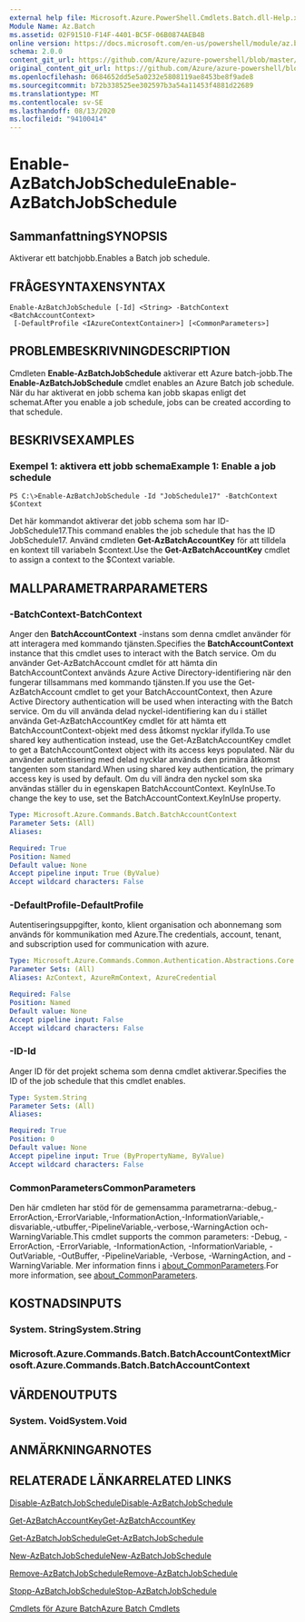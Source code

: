 ```yaml
---
external help file: Microsoft.Azure.PowerShell.Cmdlets.Batch.dll-Help.xml
Module Name: Az.Batch
ms.assetid: 02F91510-F14F-4401-BC5F-06B0874AEB4B
online version: https://docs.microsoft.com/en-us/powershell/module/az.batch/enable-azbatchjobschedule
schema: 2.0.0
content_git_url: https://github.com/Azure/azure-powershell/blob/master/src/Batch/Batch/help/Enable-AzBatchJobSchedule.md
original_content_git_url: https://github.com/Azure/azure-powershell/blob/master/src/Batch/Batch/help/Enable-AzBatchJobSchedule.md
ms.openlocfilehash: 0684652dd5e5a0232e5808119ae8453be8f9ade8
ms.sourcegitcommit: b72b338525ee302597b3a54a11453f4881d22689
ms.translationtype: MT
ms.contentlocale: sv-SE
ms.lasthandoff: 08/13/2020
ms.locfileid: "94100414"
---
```

# <span data-ttu-id="47c97-101">Enable-AzBatchJobSchedule</span><span class="sxs-lookup"><span data-stu-id="47c97-101">Enable-AzBatchJobSchedule</span></span>

## <span data-ttu-id="47c97-102">Sammanfattning</span><span class="sxs-lookup"><span data-stu-id="47c97-102">SYNOPSIS</span></span>
<span data-ttu-id="47c97-103">Aktiverar ett batchjobb.</span><span class="sxs-lookup"><span data-stu-id="47c97-103">Enables a Batch job schedule.</span></span>

## <span data-ttu-id="47c97-104">FRÅGESYNTAXEN</span><span class="sxs-lookup"><span data-stu-id="47c97-104">SYNTAX</span></span>

```
Enable-AzBatchJobSchedule [-Id] <String> -BatchContext <BatchAccountContext>
 [-DefaultProfile <IAzureContextContainer>] [<CommonParameters>]
```

## <span data-ttu-id="47c97-105">PROBLEMBESKRIVNING</span><span class="sxs-lookup"><span data-stu-id="47c97-105">DESCRIPTION</span></span>
<span data-ttu-id="47c97-106">Cmdleten **Enable-AzBatchJobSchedule** aktiverar ett Azure batch-jobb.</span><span class="sxs-lookup"><span data-stu-id="47c97-106">The **Enable-AzBatchJobSchedule** cmdlet enables an Azure Batch job schedule.</span></span>
<span data-ttu-id="47c97-107">När du har aktiverat en jobb schema kan jobb skapas enligt det schemat.</span><span class="sxs-lookup"><span data-stu-id="47c97-107">After you enable a job schedule, jobs can be created according to that schedule.</span></span>

## <span data-ttu-id="47c97-108">BESKRIVS</span><span class="sxs-lookup"><span data-stu-id="47c97-108">EXAMPLES</span></span>

### <span data-ttu-id="47c97-109">Exempel 1: aktivera ett jobb schema</span><span class="sxs-lookup"><span data-stu-id="47c97-109">Example 1: Enable a job schedule</span></span>
```
PS C:\>Enable-AzBatchJobSchedule -Id "JobSchedule17" -BatchContext $Context
```

<span data-ttu-id="47c97-110">Det här kommandot aktiverar det jobb schema som har ID-JobSchedule17.</span><span class="sxs-lookup"><span data-stu-id="47c97-110">This command enables the job schedule that has the ID JobSchedule17.</span></span>
<span data-ttu-id="47c97-111">Använd cmdleten **Get-AzBatchAccountKey** för att tilldela en kontext till variabeln $context.</span><span class="sxs-lookup"><span data-stu-id="47c97-111">Use the **Get-AzBatchAccountKey** cmdlet to assign a context to the $Context variable.</span></span>

## <span data-ttu-id="47c97-112">MALLPARAMETRAR</span><span class="sxs-lookup"><span data-stu-id="47c97-112">PARAMETERS</span></span>

### <span data-ttu-id="47c97-113">-BatchContext</span><span class="sxs-lookup"><span data-stu-id="47c97-113">-BatchContext</span></span>
<span data-ttu-id="47c97-114">Anger den **BatchAccountContext** -instans som denna cmdlet använder för att interagera med kommando tjänsten.</span><span class="sxs-lookup"><span data-stu-id="47c97-114">Specifies the **BatchAccountContext** instance that this cmdlet uses to interact with the Batch service.</span></span>
<span data-ttu-id="47c97-115">Om du använder Get-AzBatchAccount cmdlet för att hämta din BatchAccountContext används Azure Active Directory-identifiering när den fungerar tillsammans med kommando tjänsten.</span><span class="sxs-lookup"><span data-stu-id="47c97-115">If you use the Get-AzBatchAccount cmdlet to get your BatchAccountContext, then Azure Active Directory authentication will be used when interacting with the Batch service.</span></span> <span data-ttu-id="47c97-116">Om du vill använda delad nyckel-identifiering kan du i stället använda Get-AzBatchAccountKey cmdlet för att hämta ett BatchAccountContext-objekt med dess åtkomst nycklar ifyllda.</span><span class="sxs-lookup"><span data-stu-id="47c97-116">To use shared key authentication instead, use the Get-AzBatchAccountKey cmdlet to get a BatchAccountContext object with its access keys populated.</span></span> <span data-ttu-id="47c97-117">När du använder autentisering med delad nycklar används den primära åtkomst tangenten som standard.</span><span class="sxs-lookup"><span data-stu-id="47c97-117">When using shared key authentication, the primary access key is used by default.</span></span> <span data-ttu-id="47c97-118">Om du vill ändra den nyckel som ska användas ställer du in egenskapen BatchAccountContext. KeyInUse.</span><span class="sxs-lookup"><span data-stu-id="47c97-118">To change the key to use, set the BatchAccountContext.KeyInUse property.</span></span>

```yaml
Type: Microsoft.Azure.Commands.Batch.BatchAccountContext
Parameter Sets: (All)
Aliases:

Required: True
Position: Named
Default value: None
Accept pipeline input: True (ByValue)
Accept wildcard characters: False
```

### <span data-ttu-id="47c97-119">-DefaultProfile</span><span class="sxs-lookup"><span data-stu-id="47c97-119">-DefaultProfile</span></span>
<span data-ttu-id="47c97-120">Autentiseringsuppgifter, konto, klient organisation och abonnemang som används för kommunikation med Azure.</span><span class="sxs-lookup"><span data-stu-id="47c97-120">The credentials, account, tenant, and subscription used for communication with azure.</span></span>

```yaml
Type: Microsoft.Azure.Commands.Common.Authentication.Abstractions.Core.IAzureContextContainer
Parameter Sets: (All)
Aliases: AzContext, AzureRmContext, AzureCredential

Required: False
Position: Named
Default value: None
Accept pipeline input: False
Accept wildcard characters: False
```

### <span data-ttu-id="47c97-121">-ID</span><span class="sxs-lookup"><span data-stu-id="47c97-121">-Id</span></span>
<span data-ttu-id="47c97-122">Anger ID för det projekt schema som denna cmdlet aktiverar.</span><span class="sxs-lookup"><span data-stu-id="47c97-122">Specifies the ID of the job schedule that this cmdlet enables.</span></span>

```yaml
Type: System.String
Parameter Sets: (All)
Aliases:

Required: True
Position: 0
Default value: None
Accept pipeline input: True (ByPropertyName, ByValue)
Accept wildcard characters: False
```

### <span data-ttu-id="47c97-123">CommonParameters</span><span class="sxs-lookup"><span data-stu-id="47c97-123">CommonParameters</span></span>
<span data-ttu-id="47c97-124">Den här cmdleten har stöd för de gemensamma parametrarna:-debug,-ErrorAction,-ErrorVariable,-InformationAction,-InformationVariable,-disvariable,-utbuffer,-PipelineVariable,-verbose,-WarningAction och-WarningVariable.</span><span class="sxs-lookup"><span data-stu-id="47c97-124">This cmdlet supports the common parameters: -Debug, -ErrorAction, -ErrorVariable, -InformationAction, -InformationVariable, -OutVariable, -OutBuffer, -PipelineVariable, -Verbose, -WarningAction, and -WarningVariable.</span></span> <span data-ttu-id="47c97-125">Mer information finns i [about_CommonParameters](http://go.microsoft.com/fwlink/?LinkID=113216).</span><span class="sxs-lookup"><span data-stu-id="47c97-125">For more information, see [about_CommonParameters](http://go.microsoft.com/fwlink/?LinkID=113216).</span></span>

## <span data-ttu-id="47c97-126">KOSTNADS</span><span class="sxs-lookup"><span data-stu-id="47c97-126">INPUTS</span></span>

### <span data-ttu-id="47c97-127">System. String</span><span class="sxs-lookup"><span data-stu-id="47c97-127">System.String</span></span>

### <span data-ttu-id="47c97-128">Microsoft.Azure.Commands.Batch.BatchAccountContext</span><span class="sxs-lookup"><span data-stu-id="47c97-128">Microsoft.Azure.Commands.Batch.BatchAccountContext</span></span>

## <span data-ttu-id="47c97-129">VÄRDEN</span><span class="sxs-lookup"><span data-stu-id="47c97-129">OUTPUTS</span></span>

### <span data-ttu-id="47c97-130">System. Void</span><span class="sxs-lookup"><span data-stu-id="47c97-130">System.Void</span></span>

## <span data-ttu-id="47c97-131">ANMÄRKNINGAR</span><span class="sxs-lookup"><span data-stu-id="47c97-131">NOTES</span></span>

## <span data-ttu-id="47c97-132">RELATERADE LÄNKAR</span><span class="sxs-lookup"><span data-stu-id="47c97-132">RELATED LINKS</span></span>

[<span data-ttu-id="47c97-133">Disable-AzBatchJobSchedule</span><span class="sxs-lookup"><span data-stu-id="47c97-133">Disable-AzBatchJobSchedule</span></span>](./Disable-AzBatchJobSchedule.md)

[<span data-ttu-id="47c97-134">Get-AzBatchAccountKey</span><span class="sxs-lookup"><span data-stu-id="47c97-134">Get-AzBatchAccountKey</span></span>](./Get-AzBatchAccountKey.md)

[<span data-ttu-id="47c97-135">Get-AzBatchJobSchedule</span><span class="sxs-lookup"><span data-stu-id="47c97-135">Get-AzBatchJobSchedule</span></span>](./Get-AzBatchJobSchedule.md)

[<span data-ttu-id="47c97-136">New-AzBatchJobSchedule</span><span class="sxs-lookup"><span data-stu-id="47c97-136">New-AzBatchJobSchedule</span></span>](./New-AzBatchJobSchedule.md)

[<span data-ttu-id="47c97-137">Remove-AzBatchJobSchedule</span><span class="sxs-lookup"><span data-stu-id="47c97-137">Remove-AzBatchJobSchedule</span></span>](./Remove-AzBatchJobSchedule.md)

[<span data-ttu-id="47c97-138">Stopp-AzBatchJobSchedule</span><span class="sxs-lookup"><span data-stu-id="47c97-138">Stop-AzBatchJobSchedule</span></span>](./Stop-AzBatchJobSchedule.md)

[<span data-ttu-id="47c97-139">Cmdlets för Azure Batch</span><span class="sxs-lookup"><span data-stu-id="47c97-139">Azure Batch Cmdlets</span></span>](/powershell/module/az.batch)


